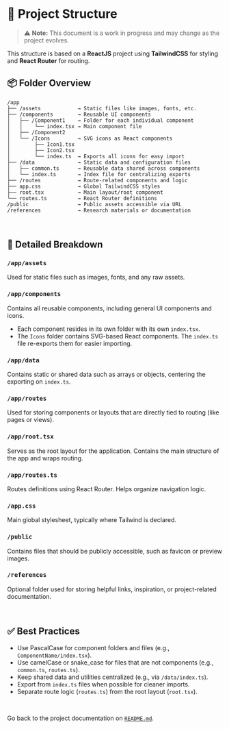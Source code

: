 # 📁 Project Structure

> ⚠️ **Note:** This document is a work in progress and may change as the project evolves.

This structure is based on a **ReactJS** project using **TailwindCSS** for styling and **React Router** for routing.

## 📦 Folder Overview

```
/app
├── /assets            → Static files like images, fonts, etc.
├── /components        → Reusable UI components
│   ├── /Component1    → Folder for each individual component
│   │    └── index.tsx → Main component file
│   ├── /Component2
│   └── /Icons         → SVG icons as React components
│        ├── Icon1.tsx
│        ├── Icon2.tsx
│        └── index.ts  → Exports all icons for easy import
├── /data              → Static data and configuration files
│   ├── common.ts      → Reusable data shared across components
│   └── index.ts       → Index file for centralizing exports
├── /routes            → Route-related components and logic
├── app.css            → Global TailwindCSS styles
├── root.tsx           → Main layout/root component
└── routes.ts          → React Router definitions
/public                → Public assets accessible via URL
/references            → Research materials or documentation
```

<br />

## 📁 Detailed Breakdown

### `/app/assets`

Used for static files such as images, fonts, and any raw assets.

### `/app/components`

Contains all reusable components, including general UI components and icons.

- Each component resides in its own folder with its own `index.tsx`.
- The `Icons` folder contains SVG-based React components. The `index.ts` file re-exports them for easier importing.

### `/app/data`

Contains static or shared data such as arrays or objects, centering the exporting on `index.ts`.

### `/app/routes`

Used for storing components or layouts that are directly tied to routing (like pages or views).

### `/app/root.tsx`

Serves as the root layout for the application. Contains the main structure of the app and wraps routing.

### `/app/routes.ts`

Routes definitions using React Router. Helps organize navigation logic.

### `/app.css`

Main global stylesheet, typically where Tailwind is declared.

### `/public`

Contains files that should be publicly accessible, such as favicon or preview images.

### `/references`

Optional folder used for storing helpful links, inspiration, or project-related documentation.

<br />

## ✅ Best Practices

- Use PascalCase for component folders and files (e.g., `ComponentName/index.tsx`).
- Use camelCase or snake_case for files that are not components (e.g., `common.ts`, `routes.ts`).
- Keep shared data and utilities centralized (e.g., via `/data/index.ts`).
- Export from `index.ts` files when possible for cleaner imports.
- Separate route logic (`routes.ts`) from the root layout (`root.tsx`).

<br />

Go back to the project documentation on [`README.md`](README.md).
